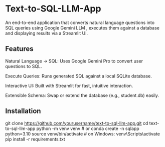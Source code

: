 # Text-to-SQL-LLM-App

An end-to-end application that converts natural language questions into SQL queries using Google Gemini LLM , executes them against a database and displaying results via a Streamlit UI.

## Features

Natural Language → SQL: Uses Google Gemini Pro to convert user questions to SQL.

Execute Queries: Runs generated SQL against a local SQLite database.

Interactive UI: Built with Streamlit for fast, intuitive interaction.

Extensible Schema: Swap or extend the database (e.g., student.db) easily.

## Installation
git clone https://github.com/yourusername/text-to-sql-llm-app.git
cd text-to-sql-llm-app
python -m venv venv           # or conda create -n sqlapp python=3.10
source venv/bin/activate      # on Windows: venv\Scripts\activate
pip install -r requirements.txt



